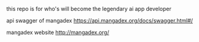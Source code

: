 this repo is for who's will become the legendary ai app developer

api swagger of mangadex https://api.mangadex.org/docs/swagger.html#/

mangadex website http://mangadex.org/